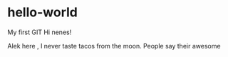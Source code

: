 # hello-world
My first GIT
Hi nenes!

Alek here , I never taste tacos from the moon. People say their awesome

